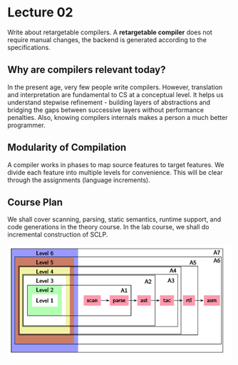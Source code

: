 # Lecture 02

Write about retargetable compilers. A **retargetable compiler** does not require manual changes, the backend is generated according to the specifications.

## Why are compilers relevant today?

In the present age, very few people write compilers. However, translation and interpretation are fundamental to CS at a conceptual level. It helps us understand stepwise refinement - building layers of abstractions and bridging the gaps between successive layers without performance penalties. Also, knowing compilers internals makes a person a much better programmer.

## Modularity of Compilation

A compiler works in phases to map source features to target features. We divide each feature into multiple levels for convenience. This will be clear through the assignments (language increments).

## Course Plan

We shall cover scanning, parsing, static semantics, runtime support, and code generations in the theory course. In the lab course, we shall do incremental construction of SCLP.

![image-20220107114750855](assets/image-20220107114750855.png)

